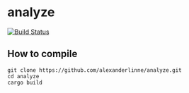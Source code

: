 # analyze

[![Build Status](https://travis-ci.org/alexanderlinne/analyze.svg?branch=master)](https://travis-ci.org/alexanderlinne/analyze)

## How to compile

```shell
git clone https://github.com/alexanderlinne/analyze.git
cd analyze
cargo build
```
